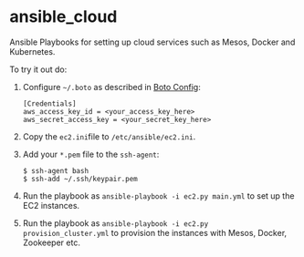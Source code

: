 # ansible_cloud
Ansible Playbooks for setting up cloud services such as Mesos, Docker and Kubernetes.

To try it out do:

1. Configure `~/.boto` as described in [Boto Config](http://boto.readthedocs.org/en/latest/boto_config_tut.html):

   ```
   [Credentials]
   aws_access_key_id = <your_access_key_here>
   aws_secret_access_key = <your_secret_key_here>
   ```
1. Copy the `ec2.ini`file to `/etc/ansible/ec2.ini`.
1. Add your `*.pem` file to the `ssh-agent`:

   ```
   $ ssh-agent bash 
   $ ssh-add ~/.ssh/keypair.pem 
   ```
1. Run the playbook as `ansible-playbook -i ec2.py main.yml` to set up the EC2 instances.
1. Run the playbook as `ansible-playbook -i ec2.py provision_cluster.yml` to provision the instances with Mesos, Docker, Zookeeper etc.
